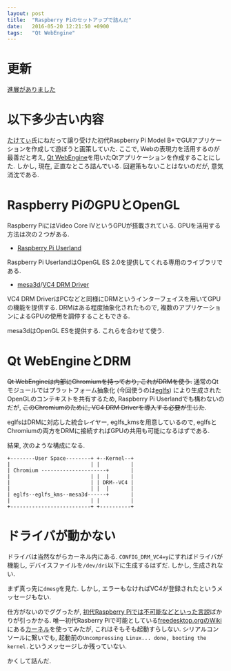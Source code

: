 ```yaml
---
layout: post
title:  "Raspberry Piのセットアップで詰んだ"
date:   2016-05-20 12:21:50 +0900
tags:   "Qt WebEngine"
---
```

# 更新
[進展がありました](https://173210.github.io/qtwebengine)

# 以下多少古い内容
[たけてぃ](https://twitter.com/takeokunn/status/731023486609592320)氏にねだって譲り受けた初代Raspberry Pi Model B+でGUIアプリケーションを作成して遊ぼうと画策していた.
ここで, Webの表現力を活用するのが最善だと考え, [Qt WebEngine](http://doc.qt.io/qt-5/qtwebengine-index.html)を用いたQtアプリケーションを作成することにした.
しかし, 現在, 正直なところ詰んでいる. 回避策もないことはないのだが, 意気消沈である.

# Raspberry PiのGPUとOpenGL
Raspberry PiにはVideo Core IVというGPUが搭載されている. GPUを活用する方法は次の２つがある.

* [Raspberry Pi Userland](https://github.com/raspberrypi/userland)

Raspberry Pi UserlandはOpenGL ES 2.0を提供してくれる専用のライブラリである.

* [mesa3d](http://www.mesa3d.org/)/[VC4 DRM Driver](https://dri.freedesktop.org/wiki/VC4/)

VC4 DRM DriverはPCなどと同様にDRMというインターフェイスを用いてGPUの機能を提供する.
DRMはある程度抽象化されたもので, 複数のアプリケーションによるGPUの使用を調停することもできる.

mesa3dはOpenGL ESを提供する. これらを合わせて使う.

# Qt WebEngineとDRM
~~Qt WebEngineは内部にChromiumを持っており, これがDRMを使う.~~ 通常のQtモジュールではプラットフォーム抽象化
(今回使うのは[eglfs](http://doc.qt.io/qt-5/embedded-linux.html#eglfs))
により生成されたOpenGLのコンテキストを共有するため, Raspberry Pi Userlandでも構わないのだが,
~~このChromiumのために, VC4 DRM Driverを導入する必要が生じた~~.

eglfsはDRMに対応した統合レイヤー, eglfs_kmsを用意しているので,
eglfsとChromiumの両方をDRMに接続すればGPUの共用も可能になるはずである.

結果, 次のような構成になる.

```
+--------User Space--------+ +--Kernel--+
|                          | |          |
| Chromium ---------------------+       |
|                          | |  |       |
|                          | | DRM--VC4 |
|                          | |  |       |
| eglfs--eglfs_kms--mesa3d------+       |
|                          | |          |
+--------------------------+ +----------+
```

# ドライバが動かない
ドライバは当然ながらカーネル内にある. `CONFIG_DRM_VC4=y`にすればドライバが機能し,
デバイスファイルを`/dev/dri`以下に生成するはずだ. しかし, 生成されない.

まず真っ先に`dmesg`を見た. しかし, エラーもなければVC4が登録されたというメッセージもない.

仕方がないのでググったが, [初代Raspberry Piでは不可能などといった言説](https://github.com/gohai/vc4-buildbot/issues/4)ばかりが引っかかる.
唯一初代Rasberry Piで可能としている[freedesktop.orgのWiki](https://dri.freedesktop.org/wiki/VC4/)にある[カーネル](https://github.com/anholt/linux/tree/vc4-kms-v3d)を使ってみたが,
これはそもそも起動すらしない. シリアルコンソールに繋いでも, 起動前の`Uncompressing Linux... done, booting the kernel.`というメッセージしか残っていない.

かくして詰んだ.
